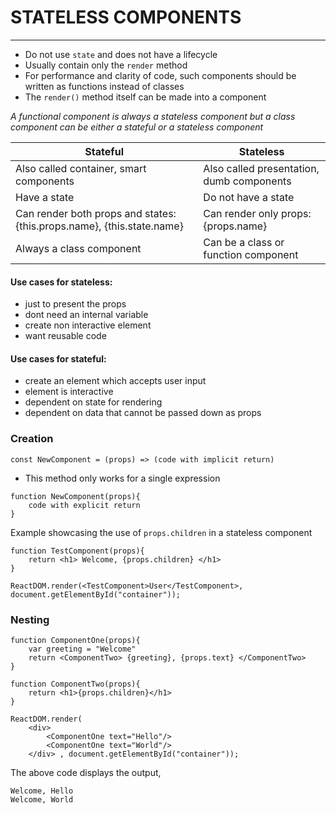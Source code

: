 # STATELESS COMPONENTS
---
- Do not use `state` and does not have a lifecycle
- Usually contain only the `render` method
- For performance and clarity of code, such components should be written as functions instead of classes
- The `render()` method itself can be made into a component

*A functional component is always a stateless component but a class component can be either a stateful or a stateless component*

| Stateful                                                               | Stateless                                 |
| ---------------------------------------------------------------------- | ----------------------------------------- |
| Also called container, smart components                                | Also called presentation, dumb components |
| Have a state                                                           | Do not have a state                       |
| Can render both props and states: {this.props.name}, {this.state.name} | Can render only props: {props.name}       |
| Always a class component                                               | Can be a class or function component                                          |

#### Use cases for stateless:
- just to present the props
- dont need an internal variable
- create non interactive element
- want reusable code

#### Use cases for stateful:
- create an element which accepts user input
- element is interactive
- dependent on state for rendering 
- dependent on data that cannot be passed down as props

### Creation 
```
const NewComponent = (props) => (code with implicit return)
```
- This method only works for a single expression

```
function NewComponent(props){
	code with explicit return
}
```

Example showcasing the use of `props.children` in a stateless component
```
function TestComponent(props){
	return <h1> Welcome, {props.children} </h1>
}

ReactDOM.render(<TestComponent>User</TestComponent>, document.getElementById("container"));
```

### Nesting
```
function ComponentOne(props){
	var greeting = "Welcome"
	return <ComponentTwo> {greeting}, {props.text} </ComponentTwo>
}

function ComponentTwo(props){
	return <h1>{props.children}</h1>
}      

ReactDOM.render(
	<div>
		<ComponentOne text="Hello"/>
		<ComponentOne text="World"/>
	</div> , document.getElementById("container"));
```

The above code displays the output,
```
Welcome, Hello
Welcome, World
```

